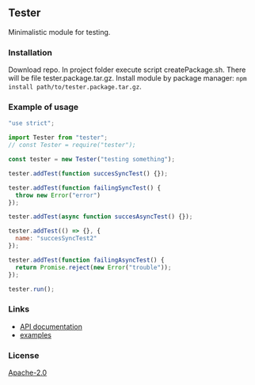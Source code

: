 ## Tester

Minimalistic module for testing.

### Installation 

Download repo. In project folder execute script createPackage.sh.
There will be file tester.package.tar.gz.
Install module by package manager:
`npm install path/to/tester.package.tar.gz`.

### Example of usage

```js
"use strict";

import Tester from "tester";
// const Tester = require("tester");

const tester = new Tester("testing something");

tester.addTest(function succesSyncTest() {});

tester.addTest(function failingSyncTest() {
  throw new Error("error")
});

tester.addTest(async function succesAsyncTest() {});

tester.addTest(() => {}, {
  name: "succesSyncTest2"
});

tester.addTest(function failingAsyncTest() {
  return Promise.reject(new Error("trouble"));
});

tester.run();
```

### Links
- [API documentation](/documentation/API.md)
- [examples](/examples)

### License

[Apache-2.0](http://www.apache.org/licenses/LICENSE-2.0)
